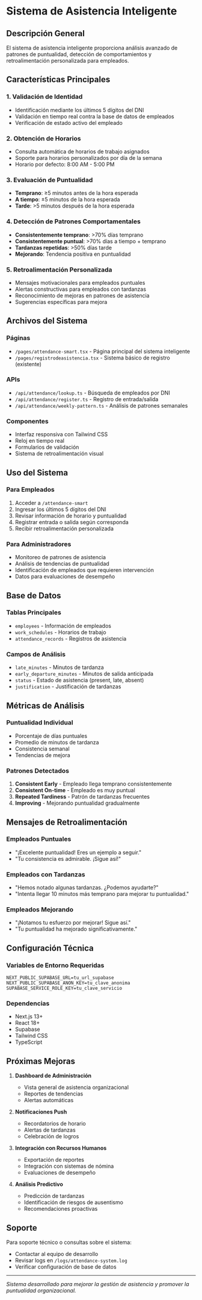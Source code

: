 # Sistema de Asistencia Inteligente

## Descripción General

El sistema de asistencia inteligente proporciona análisis avanzado de patrones de puntualidad, detección de comportamientos y retroalimentación personalizada para empleados.

## Características Principales

### 1. Validación de Identidad
- Identificación mediante los últimos 5 dígitos del DNI
- Validación en tiempo real contra la base de datos de empleados
- Verificación de estado activo del empleado

### 2. Obtención de Horarios
- Consulta automática de horarios de trabajo asignados
- Soporte para horarios personalizados por día de la semana
- Horario por defecto: 8:00 AM - 5:00 PM

### 3. Evaluación de Puntualidad
- **Temprano**: ≥5 minutos antes de la hora esperada
- **A tiempo**: ±5 minutos de la hora esperada
- **Tarde**: >5 minutos después de la hora esperada

### 4. Detección de Patrones Comportamentales
- **Consistentemente temprano**: >70% días temprano
- **Consistentemente puntual**: >70% días a tiempo + temprano
- **Tardanzas repetidas**: >50% días tarde
- **Mejorando**: Tendencia positiva en puntualidad

### 5. Retroalimentación Personalizada
- Mensajes motivacionales para empleados puntuales
- Alertas constructivas para empleados con tardanzas
- Reconocimiento de mejoras en patrones de asistencia
- Sugerencias específicas para mejora

## Archivos del Sistema

### Páginas
- `/pages/attendance-smart.tsx` - Página principal del sistema inteligente
- `/pages/registrodeasistencia.tsx` - Sistema básico de registro (existente)

### APIs
- `/api/attendance/lookup.ts` - Búsqueda de empleados por DNI
- `/api/attendance/register.ts` - Registro de entrada/salida
- `/api/attendance/weekly-pattern.ts` - Análisis de patrones semanales

### Componentes
- Interfaz responsiva con Tailwind CSS
- Reloj en tiempo real
- Formularios de validación
- Sistema de retroalimentación visual

## Uso del Sistema

### Para Empleados
1. Acceder a `/attendance-smart`
2. Ingresar los últimos 5 dígitos del DNI
3. Revisar información de horario y puntualidad
4. Registrar entrada o salida según corresponda
5. Recibir retroalimentación personalizada

### Para Administradores
- Monitoreo de patrones de asistencia
- Análisis de tendencias de puntualidad
- Identificación de empleados que requieren intervención
- Datos para evaluaciones de desempeño

## Base de Datos

### Tablas Principales
- `employees` - Información de empleados
- `work_schedules` - Horarios de trabajo
- `attendance_records` - Registros de asistencia

### Campos de Análisis
- `late_minutes` - Minutos de tardanza
- `early_departure_minutes` - Minutos de salida anticipada
- `status` - Estado de asistencia (present, late, absent)
- `justification` - Justificación de tardanzas

## Métricas de Análisis

### Puntualidad Individual
- Porcentaje de días puntuales
- Promedio de minutos de tardanza
- Consistencia semanal
- Tendencias de mejora

### Patrones Detectados
1. **Consistent Early** - Empleado llega temprano consistentemente
2. **Consistent On-time** - Empleado es muy puntual
3. **Repeated Tardiness** - Patrón de tardanzas frecuentes
4. **Improving** - Mejorando puntualidad gradualmente

## Mensajes de Retroalimentación

### Empleados Puntuales
- "¡Excelente puntualidad! Eres un ejemplo a seguir."
- "Tu consistencia es admirable. ¡Sigue así!"

### Empleados con Tardanzas
- "Hemos notado algunas tardanzas. ¿Podemos ayudarte?"
- "Intenta llegar 10 minutos más temprano para mejorar tu puntualidad."

### Empleados Mejorando
- "¡Notamos tu esfuerzo por mejorar! Sigue así."
- "Tu puntualidad ha mejorado significativamente."

## Configuración Técnica

### Variables de Entorno Requeridas
```env
NEXT_PUBLIC_SUPABASE_URL=tu_url_supabase
NEXT_PUBLIC_SUPABASE_ANON_KEY=tu_clave_anonima
SUPABASE_SERVICE_ROLE_KEY=tu_clave_servicio
```

### Dependencias
- Next.js 13+
- React 18+
- Supabase
- Tailwind CSS
- TypeScript

## Próximas Mejoras

1. **Dashboard de Administración**
   - Vista general de asistencia organizacional
   - Reportes de tendencias
   - Alertas automáticas

2. **Notificaciones Push**
   - Recordatorios de horario
   - Alertas de tardanzas
   - Celebración de logros

3. **Integración con Recursos Humanos**
   - Exportación de reportes
   - Integración con sistemas de nómina
   - Evaluaciones de desempeño

4. **Análisis Predictivo**
   - Predicción de tardanzas
   - Identificación de riesgos de ausentismo
   - Recomendaciones proactivas

## Soporte

Para soporte técnico o consultas sobre el sistema:
- Contactar al equipo de desarrollo
- Revisar logs en `/logs/attendance-system.log`
- Verificar configuración de base de datos

---

*Sistema desarrollado para mejorar la gestión de asistencia y promover la puntualidad organizacional.*
